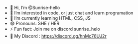 - 👋 Hi, I’m @Sunrise-hello
- 👀 I’m interested in code, or just chat and learn programation  
- 🌱 I’m currently learning HTML, CSS, JS
- 😄 Pronouns: SHE / HER
- ⚡ Fun fact: Join me on discord sunrise_helo
- 💬 My Discord : https://discord.gg/hnMc76UJ2r

<!---
Sunrise-hello/Sunrise-hello is a ✨ special ✨ repository because its `README.md` (this file) appears on your GitHub profile.
You can click the Preview link to take a look at your changes.
--->
